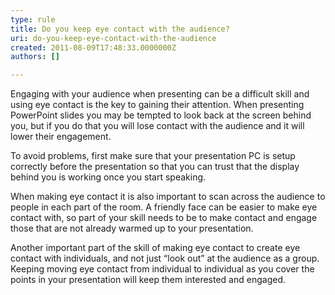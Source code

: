 ```yaml
---
type: rule
title: Do you keep eye contact with the audience?
uri: do-you-keep-eye-contact-with-the-audience
created: 2011-08-09T17:48:33.0000000Z
authors: []

---
```


Engaging with your audience when presenting can be a difficult skill and using eye contact is the key to gaining their attention.  When presenting PowerPoint slides you may be tempted to look back at the screen behind you, but if you do that you will lose contact with the audience and it will lower their engagement.

To avoid problems, first make sure that your presentation PC is setup correctly before the presentation so that you can trust that the display behind you is working once you start speaking.

When making eye contact it is also important to scan across the audience to people in each part of the room.  A friendly face can be easier to make eye contact with, so part of your skill needs to be to make contact and engage those that are not already warmed up to your presentation.

Another important part of the skill of making eye contact to create eye contact with individuals, and not just “look out” at the audience as a group.  Keeping moving eye contact from individual to individual as you cover the points in your presentation will keep them interested and engaged.
